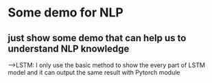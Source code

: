 # Some demo for NLP
## just show some demo that can help us to understand NLP knowledge 
-->LSTM: I only use the basic method to show the every part of LSTM model and it can output the same result with Pytorch module
